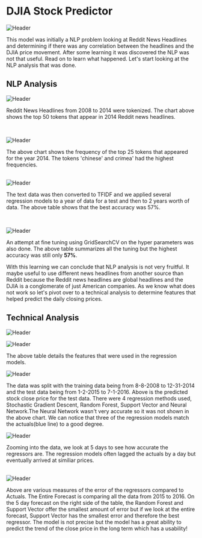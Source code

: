 # DJIA Stock Predictor
![Header](https://github.com/khtaho/Stock_Predictor/blob/master/candlestick-charts.png "Header")

This model was initially a NLP problem looking at Reddit News Headlines and determining if there was any correlation between the headlines and the DJIA price movement. After some learning it was discovered the NLP was not that useful. Read on to learn what happened. Let's start looking at the NLP analysis that was done.

## NLP Analysis
![Header](https://github.com/khtaho/Stock_Predictor/blob/master/newplot(1).png "Header")



Reddit News Headlines from 2008 to 2014 were tokenized. The chart above shows the top 50 tokens that appear in 2014 Reddit news headlines.

<br/>

![Header](https://github.com/khtaho/Stock_Predictor/blob/master/plot1.png "Header")

The above chart shows the frequency of the top 25 tokens that appeared for the year 2014. The tokens 'chinese' and crimea' had the highest frequencies.
<br/>
<br/>

![Header](https://github.com/khtaho/Stock_Predictor/blob/master/accuracy.png "Header")

The text data was then converted to TFIDF and we applied several regression models to a year of data for a test and then to 2 years worth of data.  The above table shows that the best accuracy was 57%.

<br/>

![Header](https://github.com/khtaho/Stock_Predictor/blob/master/grid%20search.jpg "Header")


An attempt at fine tuning using GridSearchCV on the hyper parameters was also done.  The above table summarizes all the tuning but the highest accuracy was still only **57%**.
<br/>

With this learning we can conclude that NLP analysis is not very fruitful. It maybe useful to use different news headlines from another source than Reddit because the Reddit news headlines are global headlines and the DJIA is a conglomerate of just American companies. As we know what does not work so let's pivot over to a technical analysis to determine features that helped predict the daily closing prices. 

## Technical Analysis

![Header](https://github.com/khtaho/Stock_Predictor/blob/master/stock%20features1a.jpg "Header")


![Header](https://github.com/khtaho/Stock_Predictor/blob/master/stock%20features2.png "Header")

The above table details the features that were used in the regression models.
<br/>


![Header](https://github.com/khtaho/Stock_Predictor/blob/master/stock%20regression.png "Header")

The data was split with the training data being from 8-8-2008 to 12-31-2014 and the test data being from 1-2-2015 to 7-1-2016. Above is the predicted stock close price for the test data.  There were 4 regression methods used, Stochastic Gradient Descent, Random Forest, Support Vector and Neural Network.The Neural Network wasn't very accurate so it was not shown in the above chart. We can notice that three of the regression models match the actuals(blue line) to a good degree.

![Header](https://github.com/khtaho/Stock_Predictor/blob/master/5%20day%20stock%20forecast.png "Header")

Zooming into the data, we look at 5 days to see how accurate the regressors are.  The regression models often lagged the actuals by a day but eventually arrived at similiar prices. <br/>
<br/>

![Header](https://github.com/khtaho/Stock_Predictor/blob/master/error%20chart.png "Header")

Above are various measures of the error of the regressors compared to Actuals. The Entire Forecast is comparing all the data from 2015 to 2016. On the 5 day forecast on the right side of the table, the Random Forest and Support Vector offer the smallest amount of error but if we look at the entire forecast, Support Vector has the smallest error and therefore the best regressor.  The  model is not precise but the model has a great ability to predict the trend of the close price in the long term which has a usability!

